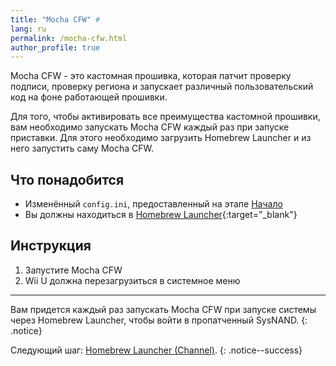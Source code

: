 ```yaml
---
title: "Mocha CFW" #
lang: ru
permalink: /mocha-cfw.html
author_profile: true
---
```


Mocha CFW - это кастомная прошивка, которая патчит проверку подписи, проверку региона и запускает различный пользовательский код на фоне работающей прошивки.

Для того, чтобы активировать все преимущества кастомной прошивки, вам необходимо запускать Mocha CFW каждый раз при запуске приставки. Для этого необходимо загрузить Homebrew Launcher и из него запустить саму Mocha CFW.

## Что понадобится

+ Изменённый `config.ini`, предоставленный на этапе [Начало](get-started)
+ Вы должны находиться в [Homebrew Launcher](get-started#часть-v---homebrew-launcher){:target="_blank"}

## Инструкция

1. Запустите Mocha CFW
1. Wii U должна перезагрузиться в системное меню

___

Вам придется каждый раз запускать Mocha CFW при запуске системы через Homebrew Launcher, чтобы войти в пропатченный SysNAND.
{: .notice}

Следующий шаг: [Homebrew Launcher (Channel)](homebrew-launcher-channel).
{: .notice--success}
